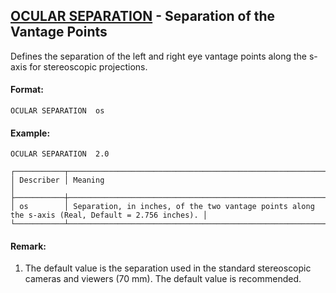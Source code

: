 ## [OCULAR SEPARATION](https://help.hexagonmi.com/bundle/MSC_Nastran_2022.4/page/Nastran_Combined_Book/qrg/casecontrol4b/TOC.OCULAR.SEPARATION.xhtml) - Separation of the Vantage Points

Defines the separation of the left and right eye vantage points along the s-axis for stereoscopic projections.

#### Format:

```nastran
OCULAR SEPARATION  os
```

#### Example:

```nastran
OCULAR SEPARATION  2.0
```

```text
┌───────────┬───────────────────────────────────────────────────────────────────────────────────────────────────┐
│ Describer │ Meaning                                                                                           │
├───────────┼───────────────────────────────────────────────────────────────────────────────────────────────────┤
│ os        │ Separation, in inches, of the two vantage points along the s-axis (Real, Default = 2.756 inches). │
└───────────┴───────────────────────────────────────────────────────────────────────────────────────────────────┘
```

#### Remark:

1. The default value is the separation used in the standard stereoscopic cameras and viewers (70 mm). The default value is recommended.
